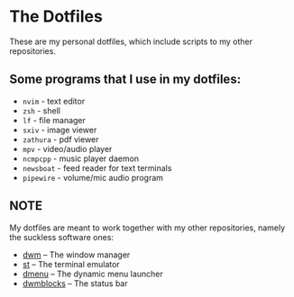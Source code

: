# The Dotfiles
These are my personal dotfiles, which include scripts to my other repositories.

## Some programs that I use in my dotfiles:
- `nvim` - text editor
- `zsh` - shell
- `lf` - file manager
- `sxiv` - image viewer
- `zathura` - pdf viewer
- `mpv` - video/audio player
- `ncmpcpp` - music player daemon
- `newsboat` - feed reader for text terminals
- `pipewire` - volume/mic audio program

## NOTE
My dotfiles are meant to work together with my other repositories, namely the
suckless software ones:
- [dwm](https://github.com/x1nigo/dwm) &ndash; The window manager
- [st](https://github.com/x1nigo/st) &ndash; The terminal emulator
- [dmenu](https://github.com/x1nigo/dmenu) &ndash; The dynamic menu launcher
- [dwmblocks](https://github.com/x1nigo/dwmblocks) &ndash; The status bar
